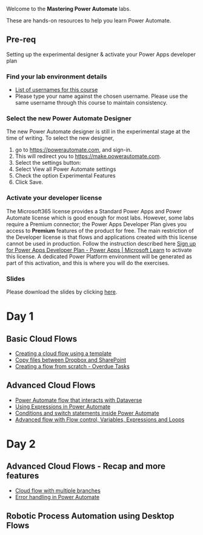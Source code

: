 
Welcome to the __Mastering Power Automate__ labs.

These are hands-on resources to help you learn Power Automate.

## Pre-req

Setting up the experimental designer & activate your Power Apps developer plan

### Find your lab environment details
- [List of usernames for this course](https://edumscloud-my.sharepoint.com/:x:/g/personal/siddharthdwn_edumscloud_onmicrosoft_com/ETGAI96lJSJJvabhN1Ni6ioBrteRjWJ-TVz3JCqhLJ0MXg?e=uOBXt8)
- Please type your name against the chosen username. Please use the same username through this course to maintain consistency.

### Select the new Power Automate Designer
The new Power Automate designer is still in the experimental stage at the time of writing. To select the new designer,
1. go to https://powerautomate.com, and sign-in.
2. This will redirect you to https://make.powerautomate.com.
3. Select the settings button:
4. Select View all Power Automate settings
5. Check the option Experimental Features
6. Click Save.

### Activate your developer license
The Microsoft365 license provides a Standard Power Apps and Power Automate license which is good enough for most labs. However, some labs require a Premium connector; the Power Apps Developer Plan gives you access to __Premium__ features of the product for free. The main restriction of the Developer license is that flows and applications created with this license cannot be used in production.
Follow the instruction described here [Sign up for Power Apps Developer Plan - Power Apps | Microsoft Learn](https://learn.microsoft.com/en-us/power-platform/developer/plan) to activate this license.
A dedicated Power Platform environment will be generated as part of this activation, and this is where you will do the exercises.

### Slides
Please download the slides by clicking [here](https://edumscloud-my.sharepoint.com/:f:/g/personal/siddharthdwn_edumscloud_onmicrosoft_com/EmS4x2D1Vp1Mlqmo-WKIg_YBOE-Wfq2IoFJnDaI2Tel94w?e=5GrMuj).


# Day 1

## Basic Cloud Flows

- [Creating a cloud flow using a template](labs/cloudflows/basic/templateflow/README.md)
- [Copy files between Dropbox and SharePoint](labs/cloudflows/basic/copyflow/README.md)
- [Creating a flow from scratch - Overdue Tasks](labs/cloudflows/basic/flowfromscratch/README.md)

## Advanced Cloud Flows
- [Power Automate flow that interacts with Dataverse](labs/cloudflows/advanced/dataverseflow/README.md)
- [Using Expressions in Power Automate](labs/cloudflows/advanced/expressions/README.md)
- [Conditions and switch statements inside Power Automate](labs/cloudflows/advanced/controlflow/README.md)
- [Advanced flow with Flow control, Variables, Expressions and Loops](labs/cloudflows/advanced/advflow/README.md)

# Day 2

## Advanced Cloud Flows - Recap and more features
- [Cloud flow with multiple branches](labs/cloudflows/advanced/branches/README.md)
- [Error handling in Power Automate](labs/cloudflows/advanced/errorhandling/README.md)

## Robotic Process Automation using Desktop Flows
